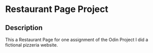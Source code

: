 # Restaurant Page Project
## Description
This a Restaurant Page for one assignment of the Odin Project
I did a fictional pizzeria website.

